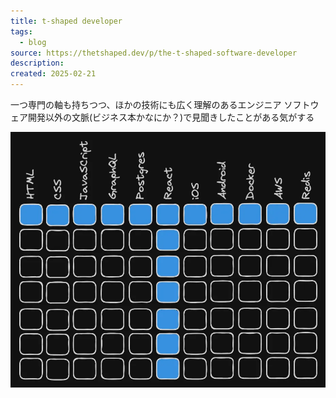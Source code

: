```yaml
---
title: t-shaped developer
tags:
  - blog
source: https://thetshaped.dev/p/the-t-shaped-software-developer
description: 
created: 2025-02-21
---
```

一つ専門の軸も持ちつつ、ほかの技術にも広く理解のあるエンジニア
ソフトウェア開発以外の文脈(ビジネス本かなにか？)で見聞きしたことがある気がする

![](../attachments/2025-02-21-12-10.png)